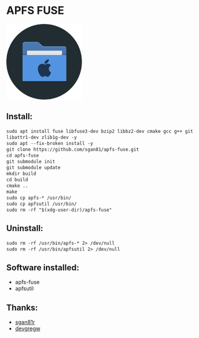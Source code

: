 # APFS FUSE
<img src="preview.svg" width="200">

## Install:
```
sudo apt install fuse libfuse3-dev bzip2 libbz2-dev cmake gcc g++ git libattr1-dev zlib1g-dev -y
sudo apt --fix-broken install -y
git clone https://github.com/sgan81/apfs-fuse.git
cd apfs-fuse
git submodule init
git submodule update
mkdir build
cd build
cmake ..
make
sudo cp apfs-* /usr/bin/
sudo cp apfsutil /usr/bin/
sudo rm -rf "$(xdg-user-dir)/apfs-fuse"
```

## Uninstall:
```
sudo rm -rf /usr/bin/apfs-* 2> /dev/null
sudo rm -rf /usr/bin/apfsutil 2> /dev/null
```

## Software installed:
* apfs-fuse
* apfsutil

## Thanks:
* [sgan81r](https://github.com/sgan81/apfs-fuse)
* [devgregw](https://github.com/sgan81/apfs-fuse/issues/149)
